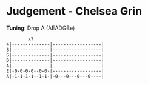 # Judgement - Chelsea Grin
**Tuning**: Drop A (AEADGBe)
```
        x7
e|--------------|------------------|
B|--------------|------------------|
G|--------------|------------------|
D|--------------|------------------|
A|--------------|------------------|
E|-0-0-0-0--0-0-|------------------|
A|-1-1-1-1--1-1-|-0---0---0---0----|
```
